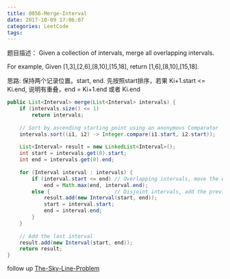 ```yaml
---
title: 0056-Merge-Interval
date: 2017-10-09 17:06:07
categories: LeetCode
tags:
---
```


题目描述：
Given a collection of intervals, merge all overlapping intervals.

For example,
Given [1,3],[2,6],[8,10],[15,18],
return [1,6],[8,10],[15,18].

思路: 保持两个记录位置。start, end. 先按照start排序，若果 Ki+1.start <= Ki.end, 说明有重叠，end = Ki+1.end  或者 Ki.end

```java
public List<Interval> merge(List<Interval> intervals) {
    if (intervals.size() <= 1)
        return intervals;
    
    // Sort by ascending starting point using an anonymous Comparator
    intervals.sort((i1, i2) -> Integer.compare(i1.start, i2.start));
    
    List<Interval> result = new LinkedList<Interval>();
    int start = intervals.get(0).start;
    int end = intervals.get(0).end;
    
    for (Interval interval : intervals) {
        if (interval.start <= end) // Overlapping intervals, move the end if needed
            end = Math.max(end, interval.end);
        else {                     // Disjoint intervals, add the previous one and reset bounds
            result.add(new Interval(start, end));
            start = interval.start;
            end = interval.end;
        }
    }
    
    // Add the last interval
    result.add(new Interval(start, end));
    return result;
}
```

follow up [The-Sky-Line-Problem](http://52.14.116.56/2017/10/09/LeetCode/0218-The-Skyline-Problem/)
